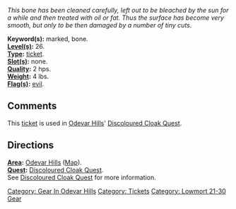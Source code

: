 *This bone has been cleaned carefully, left out to be bleached by the
sun for a while and then treated with oil or fat. Thus the surface has
become very smooth, but only to be then damaged by a number of tiny
cuts.*

**Keyword(s):** marked, bone.  
**[Level(s)](Object_Level "wikilink"):** 26.  
**[Type](:Category:_Object_Types "wikilink"):**
[ticket](:Category:_Tickets "wikilink").  
**[Slot(s)](Object_Slots "wikilink"):** none.  
**[Quality](Object_Quality "wikilink"):** 2 hps.  
**[Weight](Object_Weight "wikilink"):** 4 lbs.  
**[Flag(s)](:Category:_Object_Flags "wikilink"):**
[evil](Evil_Flag "wikilink").  

## Comments

This [ticket](:Category:_Tickets "wikilink") is used in [Odevar
Hills](:Category:_Odevar_Hills "wikilink")' [Discoloured Cloak
Quest](Discoloured_Cloak_Quest "wikilink").

## Directions

**[Area](:Category:_Areas "wikilink"):** [Odevar
Hills](:Category:_Odevar_Hills "wikilink")
([Map](Odevar_Hills_Map "wikilink")).  
**[Quest](:Category:_Ticket_Quests "wikilink"):** [Discoloured Cloak
Quest](Discoloured_Cloak_Quest "wikilink").  
See [Discoloured Cloak Quest](Discoloured_Cloak_Quest "wikilink") for
more information.  

[Category: Gear In Odevar
Hills](Category:_Gear_In_Odevar_Hills "wikilink") [Category:
Tickets](Category:_Tickets "wikilink") [Category: Lowmort 21-30
Gear](Category:_Lowmort_21-30_Gear "wikilink")
